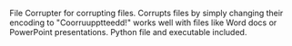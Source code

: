 File Corrupter for corrupting files. Corrupts files by simply changing their encoding to "Coorruupptteedd!" works well with files like Word docs or PowerPoint presentations. Python file and executable included.

